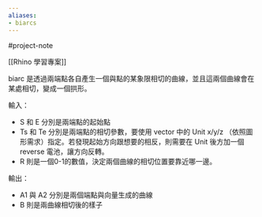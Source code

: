 ```yaml
---
aliases:
- biarcs
---
```


#project-note 

[[Rhino 學習專案]]


biarc 是透過兩端點各自產生一個與點的某象限相切的曲線，並且這兩個曲線會在某處相切，變成一個拱形。

輸入：
- S 和 E 分別是兩端點的起始點
- Ts 和 Te 分別是兩端點的相切參數，要使用 vector 中的 Unit x/y/z （依照圖形需求）指定。若發現起始方向跟想要的相反，則需要在 Unit 後方加一個 reverse 電池，讓方向反轉。
- R 則是一個0-1的數值，決定兩個曲線的相切位置要靠近哪一邊。

輸出：
- A1 與 A2 分別是兩個端點與向量生成的曲線
- B 則是兩曲線相切後的樣子
